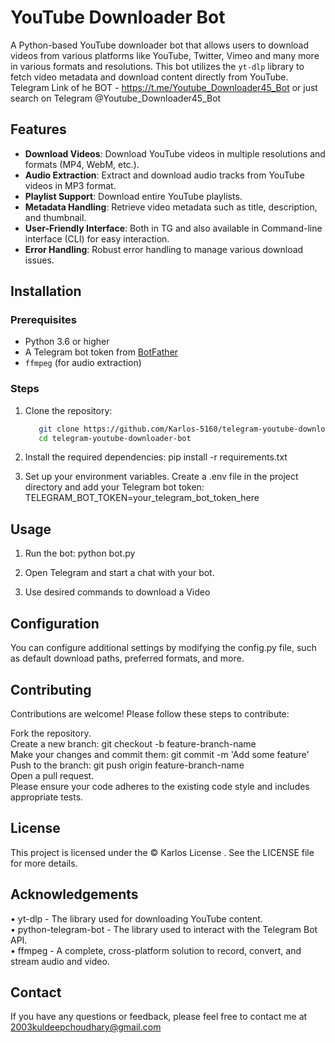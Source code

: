 # YouTube Downloader Bot

A Python-based YouTube downloader bot that allows users to download videos from various platforms like YouTube, Twitter, Vimeo and many more in various formats and resolutions. This bot utilizes the `yt-dlp` library to fetch video metadata and download content directly from YouTube.
Telegram Link of he BOT - https://t.me/Youtube_Downloader45_Bot
or just search on Telegram @Youtube_Downloader45_Bot

## Features

- **Download Videos**: Download YouTube videos in multiple resolutions and formats (MP4, WebM, etc.).
- **Audio Extraction**: Extract and download audio tracks from YouTube videos in MP3 format.
- **Playlist Support**: Download entire YouTube playlists.
- **Metadata Handling**: Retrieve video metadata such as title, description, and thumbnail.
- **User-Friendly Interface**: Both in TG and also available in Command-line interface (CLI) for easy interaction.
- **Error Handling**: Robust error handling to manage various download issues.

## Installation 

### Prerequisites

- Python 3.6 or higher
- A Telegram bot token from [BotFather](https://core.telegram.org/bots#botfather)
- `ffmpeg` (for audio extraction)

### Steps

1. Clone the repository:
   ```sh
      git clone https://github.com/Karlos-5160/telegram-youtube-downloader-bot.git
      cd telegram-youtube-downloader-bot
2. Install the required dependencies:
      pip install -r requirements.txt
   
3. Set up your environment variables. Create a .env file in the project directory and add your Telegram bot token:
      TELEGRAM_BOT_TOKEN=your_telegram_bot_token_here
   
## Usage
1. Run the bot:
      python bot.py

2. Open Telegram and start a chat with your bot.
 
3. Use desired commands to download a Video

## Configuration
You can configure additional settings by modifying the config.py file, such as default download paths, preferred formats, and more.

## Contributing
Contributions are welcome! Please follow these steps to contribute:

Fork the repository.<br>
Create a new branch: git checkout -b feature-branch-name <br>
Make your changes and commit them: git commit -m 'Add some feature' <br>
Push to the branch: git push origin feature-branch-name <br>
Open a pull request. <br>
Please ensure your code adheres to the existing code style and includes appropriate tests.

## License
This project is licensed under the © Karlos License . See the LICENSE file for more details.

## Acknowledgements
• yt-dlp - The library used for downloading YouTube content. <br>
• python-telegram-bot - The library used to interact with the Telegram Bot API. <br>
• ffmpeg - A complete, cross-platform solution to record, convert, and stream audio and video.

## Contact
If you have any questions or feedback, please feel free to contact me at 2003kuldeepchoudhary@gmail.com
